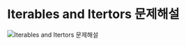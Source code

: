 # Iterables and Itertors 문제해설
![Iterables and Itertors 문제해설](https://user-images.githubusercontent.com/53847442/67066403-6b19cd00-f1ad-11e9-8110-3785c71570b2.PNG)
